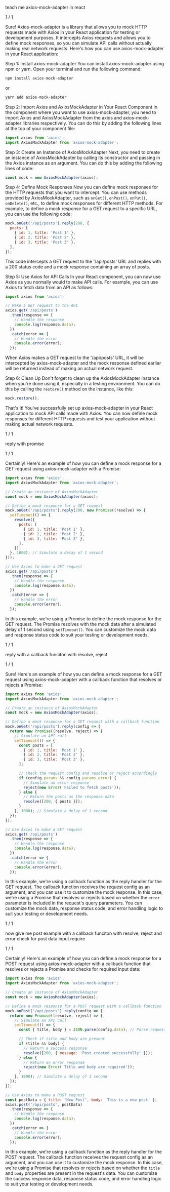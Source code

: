 teach me axios-mock-adapter in react

1 / 1

Sure! Axios-mock-adapter is a library that allows you to mock HTTP requests made with Axios in your React application for testing or development purposes. It intercepts Axios requests and allows you to define mock responses, so you can simulate API calls without actually making real network requests. Here's how you can use axios-mock-adapter in your React application:

Step 1: Install axios-mock-adapter You can install axios-mock-adapter using npm or yarn. Open your terminal and run the following command:

```js
npm install axios-mock-adapter

```

or

```js
yarn add axios-mock-adapter

```

Step 2: Import Axios and AxiosMockAdapter in Your React Component In the component where you want to use axios-mock-adapter, you need to import Axios and AxiosMockAdapter from the axios and axios-mock-adapter libraries respectively. You can do this by adding the following lines at the top of your component file:

```js
import axios from 'axios';
import AxiosMockAdapter from 'axios-mock-adapter';

```

Step 3: Create an Instance of AxiosMockAdapter Next, you need to create an instance of AxiosMockAdapter by calling its constructor and passing in the Axios instance as an argument. You can do this by adding the following lines of code:

```js
const mock = new AxiosMockAdapter(axios);

```

Step 4: Define Mock Responses Now you can define mock responses for the HTTP requests that you want to intercept. You can use methods provided by AxiosMockAdapter, such as `onGet()`, `onPost()`, `onPut()`, `onDelete()`, etc., to define mock responses for different HTTP methods. For example, to define a mock response for a GET request to a specific URL, you can use the following code:

```js
mock.onGet('/api/posts').reply(200, {
  posts: [
    { id: 1, title: 'Post 1' },
    { id: 2, title: 'Post 2' },
    { id: 3, title: 'Post 3' },
  ],
});

```

This code intercepts a GET request to the '/api/posts' URL and replies with a 200 status code and a mock response containing an array of posts.

Step 5: Use Axios for API Calls In your React component, you can now use Axios as you normally would to make API calls. For example, you can use Axios to fetch data from an API as follows:

```js
import axios from 'axios';

// Make a GET request to the API
axios.get('/api/posts')
  .then(response => {
    // Handle the response
    console.log(response.data);
  })
  .catch(error => {
    // Handle the error
    console.error(error);
  });

```

When Axios makes a GET request to the '/api/posts' URL, it will be intercepted by axios-mock-adapter and the mock response defined earlier will be returned instead of making an actual network request.

Step 6: Clean Up Don't forget to clean up the AxiosMockAdapter instance when you're done using it, especially in a testing environment. You can do this by calling the `restore()` method on the instance, like this:

```js
mock.restore();

```

That's it! You've successfully set up axios-mock-adapter in your React application to mock API calls made with Axios. You can now define mock responses for different HTTP requests and test your application without making actual network requests.

 

1 / 1

reply with promise

1 / 1

Certainly! Here's an example of how you can define a mock response for a GET request using axios-mock-adapter with a Promise:

```js
import axios from 'axios';
import AxiosMockAdapter from 'axios-mock-adapter';

// Create an instance of AxiosMockAdapter
const mock = new AxiosMockAdapter(axios);

// Define a mock response for a GET request
mock.onGet('/api/posts').reply(200, new Promise((resolve) => {
  setTimeout(() => {
    resolve({
      posts: [
        { id: 1, title: 'Post 1' },
        { id: 2, title: 'Post 2' },
        { id: 3, title: 'Post 3' },
      ],
    });
  }, 1000); // Simulate a delay of 1 second
}));

// Use Axios to make a GET request
axios.get('/api/posts')
  .then(response => {
    // Handle the response
    console.log(response.data);
  })
  .catch(error => {
    // Handle the error
    console.error(error);
  });

```

In this example, we're using a Promise to define the mock response for the GET request. The Promise resolves with the mock data after a simulated delay of 1 second using `setTimeout()`. You can customize the mock data and response status code to suit your testing or development needs.

 

1 / 1

reply with a callback funciton with resolve, reject

1 / 1

Sure! Here's an example of how you can define a mock response for a GET request using axios-mock-adapter with a callback function that resolves or rejects a Promise:

```js
import axios from 'axios';
import AxiosMockAdapter from 'axios-mock-adapter';

// Create an instance of AxiosMockAdapter
const mock = new AxiosMockAdapter(axios);

// Define a mock response for a GET request with a callback function
mock.onGet('/api/posts').reply(config => {
  return new Promise((resolve, reject) => {
    // Simulate an API call
    setTimeout(() => {
      const posts = [
        { id: 1, title: 'Post 1' },
        { id: 2, title: 'Post 2' },
        { id: 3, title: 'Post 3' },
      ];

      // Check the request config and resolve or reject accordingly
      if (config.params && config.params.error) {
        // Simulate an error response
        reject(new Error('Failed to fetch posts'));
      } else {
        // Return the posts as the response data
        resolve([200, { posts }]);
      }
    }, 1000); // Simulate a delay of 1 second
  });
});

// Use Axios to make a GET request
axios.get('/api/posts')
  .then(response => {
    // Handle the response
    console.log(response.data);
  })
  .catch(error => {
    // Handle the error
    console.error(error);
  });

```

In this example, we're using a callback function as the reply handler for the GET request. The callback function receives the request config as an argument, and you can use it to customize the mock response. In this case, we're using a Promise that resolves or rejects based on whether the `error` parameter is included in the request's query parameters. You can customize the mock data, response status code, and error handling logic to suit your testing or development needs.

 

1 / 1

now give me post example with a callback funciton with resolve, reject and error check for post data input require

1 / 1

Certainly! Here's an example of how you can define a mock response for a POST request using axios-mock-adapter with a callback function that resolves or rejects a Promise and checks for required input data:

```js
import axios from 'axios';
import AxiosMockAdapter from 'axios-mock-adapter';

// Create an instance of AxiosMockAdapter
const mock = new AxiosMockAdapter(axios);

// Define a mock response for a POST request with a callback function
mock.onPost('/api/posts').reply(config => {
  return new Promise((resolve, reject) => {
    // Simulate an API call
    setTimeout(() => {
      const { title, body } = JSON.parse(config.data); // Parse request data

      // Check if title and body are present
      if (title && body) {
        // Return a success response
        resolve([200, { message: 'Post created successfully' }]);
      } else {
        // Return an error response
        reject(new Error('Title and body are required'));
      }
    }, 1000); // Simulate a delay of 1 second
  });
});

// Use Axios to make a POST request
const postData = { title: 'New Post', body: 'This is a new post' };
axios.post('/api/posts', postData)
  .then(response => {
    // Handle the response
    console.log(response.data);
  })
  .catch(error => {
    // Handle the error
    console.error(error);
  });

```

In this example, we're using a callback function as the reply handler for the POST request. The callback function receives the request config as an argument, and you can use it to customize the mock response. In this case, we're using a Promise that resolves or rejects based on whether the `title` and `body` properties are present in the request's data. You can customize the success response data, response status code, and error handling logic to suit your testing or development needs.
